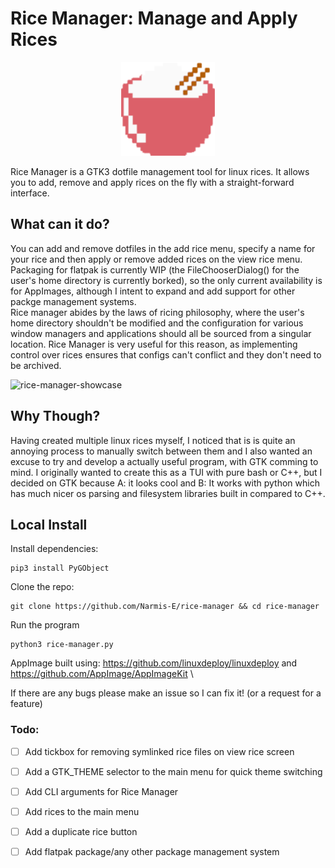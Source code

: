 # Rice Manager: Manage and Apply Rices

<p align="center">
  <img width="150" src="myapp.png">
</p>
Rice Manager is a GTK3 dotfile management tool for linux rices. It allows you to add, remove and apply rices on the fly with a straight-forward interface.

## What can it do?
You can add and remove dotfiles in the add rice menu, specify a name for your rice and then apply or remove added rices on the view rice menu. Packaging for flatpak is currently WIP (the FileChooserDialog() for the user's home directory is currently borked), so the only current availability is for AppImages, although I intent to expand and add support for other packge management systems. \
Rice manager abides by the laws of ricing philosophy, where the user's home directory shouldn't be modified and the configuration for various window managers and applications should all be sourced from a singular location. Rice Manager is very useful for this reason, as implementing control over rices ensures that configs can't conflict and they don't need to be archived.

![rice-manager-showcase](https://github.com/Narmis-E/rice-manager/assets/109248529/f56d7f60-c265-4df7-9d11-440493af17da)

## Why Though?
Having created multiple linux rices myself, I noticed that is is quite an annoying process to manually switch between them and I also wanted an excuse to try and develop a actually useful program, with GTK comming to mind.
I originally wanted to create this as a TUI with pure bash or C++, but I decided on GTK because A: it looks cool and B: It works with python which has much nicer os parsing and filesystem libraries built in compared to C++.

## Local Install

Install dependencies:
```
pip3 install PyGObject
```

Clone the repo:
```
git clone https://github.com/Narmis-E/rice-manager && cd rice-manager
```

Run the program
```
python3 rice-manager.py
```

AppImage built using:
https://github.com/linuxdeploy/linuxdeploy
and
https://github.com/AppImage/AppImageKit \

If there are any bugs please make an issue so I can fix it!
(or a request for a feature)

### Todo:
 - [ ] Add tickbox for removing symlinked rice files on view rice screen
 - [ ] Add a GTK_THEME selector to the main menu for quick theme switching
 - [ ] Add CLI arguments for Rice Manager 
 - [ ] Add rices to the main menu
 - [ ] Add a duplicate rice button
 - [ ] Add flatpak package/any other package management system

